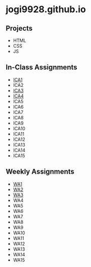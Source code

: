 # jogi9928.github.io

## Projects
- HTML
- CSS
- JS

## In-Class Assignments
- [ICA1](ica/ica1.html)
- ICA2
- [ICA3](ica/ica3a.html)
- [ICA4](ica/ica4.html)
- ICA5
- ICA6
- ICA7
- ICA8
- ICA9
- ICA10
- ICA11
- ICA12
- ICA13
- ICA14
- ICA15

## Weekly Assignments
- [WA1](wa/wa1.html)
- [WA2](wa/wa2.html)
- [WA3](wa/wa3.html)
- WA4
- WA5
- WA6
- WA7
- WA8
- WA9
- WA10
- WA11
- WA12
- WA13
- WA14
- WA15